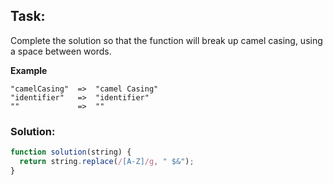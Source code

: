 ## Task:
Complete the solution so that the function will break up camel casing, using a space between words.

**Example**

```
"camelCasing"  =>  "camel Casing"
"identifier"   =>  "identifier"
""             =>  ""
```


### Solution:

```javascript
function solution(string) {
  return string.replace(/[A-Z]/g, " $&");
}
```